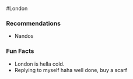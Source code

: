 #London

### Recommendations
- Nandos


### Fun Facts
- London is hella cold.
- Replying to myself haha well done, buy a scarf
